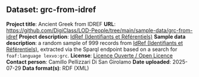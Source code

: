 ## Dataset: grc-from-idref

**Project title**: Ancient Greek from IDREF
**URL**: https://github.com/DigiClass/LOD-People/tree/main/sample-data/grc-from-idref
**Project description**: [IdRef (Identifiants et Référentiels)](https://data.idref.fr/)
**Sample data description**: a random sample of 999 records from [IdRef (Identifiants et Référentiels)](https://data.idref.fr/), extracted via the Sparql endpoint based on a search for `foaf:language lexvo:grc`.
**License**: [Licence Ouverte / Open Licence](https://www.etalab.gouv.fr/licence-ouverte-open-licence/)
**Contact person**: Camillo Pellizzari Di San Girolamo
**Date uploaded**: 2025-07-29
**Data format(s)**: RDF (XML)

